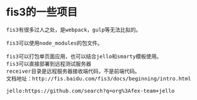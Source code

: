 # fis3的一些项目
<pre>
fis3有很多过人之处，是webpack，gulp等无法比拟的。<br/>
fis3可以使用node_modules的包文件。<br/>
fis3可以打包单页面应用，也可以结合jello和smarty模板使用。
fis3可以直接部署到远程测试服务器
receiver目录是远程服务器接收端代码，不是前端代码。
文档地址：http://fis.baidu.com/fis3/docs/beginning/intro.html<br/>
jello:https://github.com/search?q=org%3Afex-team+jello
</pre>